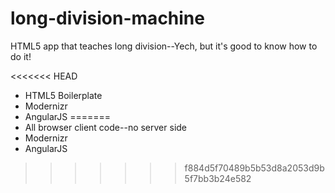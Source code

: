 long-division-machine
=====================

HTML5 app that teaches long division--Yech, but it's good to know how to do it!

<<<<<<< HEAD
* HTML5 Boilerplate
* Modernizr
* AngularJS
=======
* All browser client code--no server side
* Modernizr
* AngularJS
>>>>>>> f884d5f70489b5b53d8a2053d9b5f7bb3b24e582
